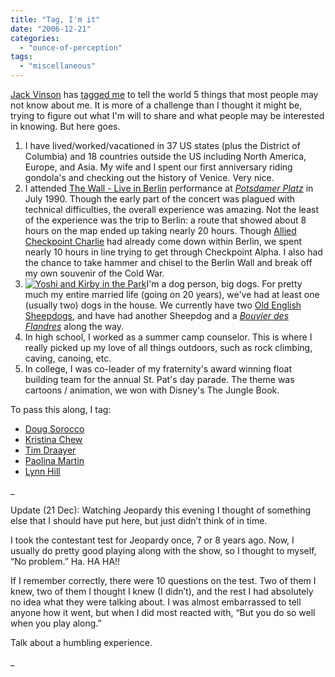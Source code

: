 ```yaml
---
title: "Tag, I'm it"
date: "2006-12-21"
categories: 
  - "ounce-of-perception"
tags: 
  - "miscellaneous"
---
```


[Jack Vinson](http://jackvinson.com/about.html "Jack Vinson, President of Knowledge Jolt, Inc") has [tagged me](http://blog.jackvinson.com/archives/2006/12/15/blog_tag_game_5_things.html "Knowledge Jolt with Jack: Blog tag game") to tell the world 5 things that most people may not know about me. It is more of a challenge than I thought it might be, trying to figure out what I'm will to share and what people may be interested in knowing. But here goes.

1. I have lived/worked/vacationed in 37 US states (plus the District of Columbia) and 18 countries outside the US including North America, Europe, and Asia. My wife and I spent our first anniversary riding gondola's and checking out the history of Venice. Very nice.
2. I attended [The Wall - Live in Berlin](http://en.wikipedia.org/wiki/The_Wall_Concert_in_Berlin "The Wall Concert in Berlin - wikipedia") performance at [_Potsdamer Platz_](http://en.wikipedia.org/wiki/Potsdamer_Platz "Potsdamer Platz - wikipedia") in July 1990. Though the early part of the concert was plagued with technical difficulties, the overall experience was amazing. Not the least of the experience was the trip to Berlin: a route that showed about 8 hours on the map ended up taking nearly 20 hours. Though [Allied Checkpoint Charlie](http://en.wikipedia.org/wiki/Checkpoint_Charlie "Checkpoint Charlie - wikipedia") had already come down within Berlin, we spent nearly 10 hours in line trying to get through Checkpoint Alpha. I also had the chance to take hammer and chisel to the Berlin Wall and break off my own souvenir of the Cold War.
3. [![Yoshi and Kirby in the Park](images/329227465_797ae19060.jpg "Yoshi and Kirby in the Park")](http://www.flickr.com/photos/gbrettmiller/329227465/ "Photo Sharing")I'm a dog person, big dogs. For pretty much my entire married life (going on 20 years), we've had at least one (usually two) dogs in the house. We currently have two [Old English Sheepdogs](http://www.oes.org/ "Everything about Old English Sheepdogs"), and have had another Sheepdog and a [_Bouvier des Flandres_](http://www.bouvier.org/ "American Bouvier des Flandres Club") along the way.
4. In high school, I worked as a summer camp counselor. This is where I really picked up my love of all things outdoors, such as rock climbing, caving, canoing, etc.
5. In college, I was co-leader of my fraternity's award winning float building team for the annual St. Pat's day parade. The theme was cartoons / animation, we won with Disney's The Jungle Book.

To pass this along, I tag:

- [Doug Sorocco](http://www.rethinkip.com/ "Rethink(IP)")
- [Kristina Chew](http://www.kristinachew.com/ "Autismland")
- [Tim Draayer](http://bestlife.typepad.com/actionsteps/ "Live Your Best Life")
- [Paolina Martin](http://www.greenchameleon.com/ "Green Chameleon")
- [Lynn Hill](http://lynnhillblogs.com/ "Lynn Hill Blogs : A Rock Climber Blogs")

_

Update (21 Dec): Watching Jeopardy this evening I thought of something else that I should have put here, but just didn’t think of in time.

I took the contestant test for Jeopardy once, 7 or 8 years ago. Now, I usually do pretty good playing along with the show, so I thought to myself, “No problem.” Ha. HA HA!!

If I remember correctly, there were 10 questions on the test. Two of them I knew, two of them I thought I knew (I didn’t), and the rest I had absolutely no idea what they were talking about. I was almost embarrassed to tell anyone how it went, but when I did most reacted with, “But you do so well when you play along.”

Talk about a humbling experience.

_
